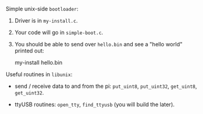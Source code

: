 Simple unix-side `bootloader`:
  1. Driver is in `my-install.c`.
  2. Your code will go in `simple-boot.c`.
  3. You should be able to send over `hello.bin` and see a "hello world" printed out:
     
        my-install hello.bin

Useful routines in `libunix`:
  - send / receive data to and from the pi: `put_uint8`, `put_uint32`, 
    `get_uint8`, `get_uint32`.

  - ttyUSB routines: `open_tty`, `find_ttyusb` (you will build the later).
